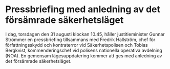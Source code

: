 # Pressbriefing med anledning av det försämrade säkerhetsläget

I dag, torsdagen den 31 augusti klockan 10.45, håller justitieminister Gunnar Strömmer en pressbriefing tillsammans med Fredrik Hallström, chef för författningsskydd och kontraterror vid Säkerhetspolisen och Tobias Bergkvist, kommenderingschef vid polisens nationella operativa avdelning (NOA). En gemensam lägesuppdatering kommer att ges med anledning av det försämrade säkerhetsläget.

